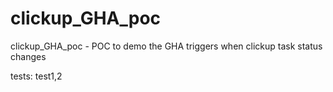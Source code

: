 # clickup_GHA_poc
clickup_GHA_poc - POC to demo the GHA triggers when clickup task status changes

tests:
test1,2

